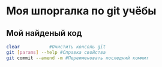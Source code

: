 # Моя шпоргалка по git учёбы
## Мой найденый код
```sh
clear 			#Очистить консоль git
git [params] --help #Справка свойства
git commit --amend -m #Переименовать последний коммит

```

